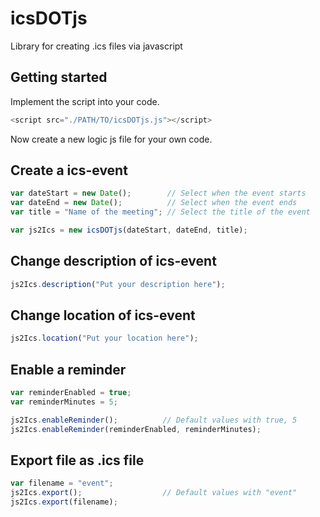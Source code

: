 # icsDOTjs
Library for creating .ics files via javascript


## Getting started
Implement the script into your code.
```javascript
<script src="./PATH/TO/icsDOTjs.js"></script>
```
Now create a new logic js file for your own code.



## Create a ics-event
```javascript
var dateStart = new Date();        // Select when the event starts
var dateEnd = new Date();          // Select when the event ends
var title = "Name of the meeting"; // Select the title of the event 

var js2Ics = new icsDOTjs(dateStart, dateEnd, title);
```

## Change description of ics-event
```javascript
js2Ics.description("Put your description here");
```

## Change location of ics-event
```javascript
js2Ics.location("Put your location here");
```

## Enable a reminder
```javascript
var reminderEnabled = true;
var reminderMinutes = 5;

js2Ics.enableReminder();          // Default values with true, 5
js2Ics.enableReminder(reminderEnabled, reminderMinutes);
```

## Export file as .ics file
```javascript
var filename = "event";
js2Ics.export();                  // Default values with "event"
js2Ics.export(filename);          
```
